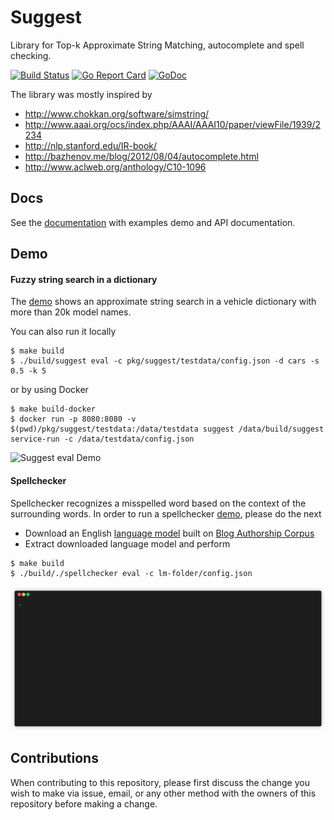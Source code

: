# Suggest

Library for Top-k Approximate String Matching, autocomplete and spell checking.

[![Build Status](https://travis-ci.com/suggest-go/suggest.svg?branch=master)](https://travis-ci.com/suggest-go/suggest)
[![Go Report Card](https://goreportcard.com/badge/github.com/suggest-go/suggest)](https://goreportcard.com/report/github.com/suggest-go/suggest)
[![GoDoc](https://godoc.org/github.com/suggest-go/suggest?status.svg)](https://godoc.org/github.com/suggest-go/suggest)

The library was mostly inspired by
- http://www.chokkan.org/software/simstring/
- http://www.aaai.org/ocs/index.php/AAAI/AAAI10/paper/viewFile/1939/2234
- http://nlp.stanford.edu/IR-book/
- http://bazhenov.me/blog/2012/08/04/autocomplete.html
- http://www.aclweb.org/anthology/C10-1096

## Docs

See the [documentation](https://suggest-go.github.io/) with examples demo and API documentation.

## Demo

#### Fuzzy string search in a dictionary

The [demo](https://suggest-go.github.io/docs/purpose.html) shows an approximate string search in a vehicle dictionary with more than 20k model names.

You can also run it locally

```
$ make build
$ ./build/suggest eval -c pkg/suggest/testdata/config.json -d cars -s 0.5 -k 5
```

or by using Docker

```
$ make build-docker
$ docker run -p 8080:8080 -v $(pwd)/pkg/suggest/testdata:/data/testdata suggest /data/build/suggest service-run -c /data/testdata/config.json
```

![Suggest eval Demo](suggest-eval.gif)

#### Spellchecker

Spellchecker recognizes a misspelled word based on the context of the surrounding words.
In order to run a spellchecker [demo](https://suggest-go.github.io/docs/demo/spellchecker.html), please do the next

* Download an English [language model](https://app.box.com/s/elogon8jdimqjdvfncr06b0qjngasljc) built on [Blog Authorship Corpus](http://u.cs.biu.ac.il/~koppel/BlogCorpus.htm)
* Extract downloaded language model and perform
```
$ make build
$ ./build/./spellchecker eval -c lm-folder/config.json
```

![Spellchecker eval Demo](spellchecker-eval.gif)

## Contributions

When contributing to this repository, please first discuss the change you wish to make via issue, email, or any other method with the owners of this repository before making a change.
